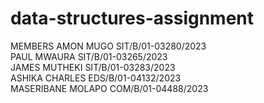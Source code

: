 # data-structures-assignment
MEMBERS
AMON MUGO           SIT/B/01-03280/2023 <BR>
PAUL MWAURA         SIT/B/01-03265/2023 <BR>
JAMES MUTHEKI       SIT/B/01-03283/2023 <BR>
ASHIKA CHARLES      EDS/B/01-04132/2023 <BR>
MASERIBANE MOLAPO   COM/B/01-04488/2023 <BR>
